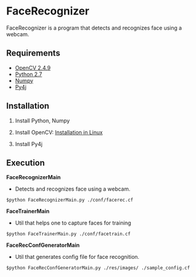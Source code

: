 FaceRecognizer
=====

FaceRecognizer is a program that detects and recognizes face using a webcam.

Requirements
-----
 - [OpenCV 2.4.9]
 - [Python 2.7]
 - [Numpy]
 - [Py4j]


Installation
-----
 1. Install Python, Numpy
 
 2. Install OpenCV: [Installation in Linux][1]
 
 3. Install Py4j

Execution
-----
**FaceRecognizerMain**

 - Detects and recognizes face using a webcam.

 ```
 $python FaceRecognizerMain.py ./conf/facerec.cf
 ```

**FaceTrainerMain**

 - Util that helps one to capture faces for training

 ```
 $python FaceTrainerMain.py ./conf/facetrain.cf
 ```

**FaceRecConfGeneratorMain**

 - Util that generates config file for face recognition.

 ```
 $python FaceRecConfGeneratorMain.py ./res/images/ ./sample_config.cf
 ```



[OpenCV 2.4.9]:https://github.com/Itseez/opencv/releases/tag/2.4.9
[Python 2.7]:https://www.python.org/download/
[Numpy]:http://www.numpy.org/
[Py4j]:http://py4j.sourceforge.net/
[1]:http://docs.opencv.org/doc/tutorials/introduction/linux_install/linux_install.html




